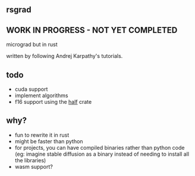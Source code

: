 ## rsgrad

## WORK IN PROGRESS - NOT YET COMPLETED

micrograd but in rust

written by following Andrej Karpathy's tutorials.

## todo

- cuda support
- implement algorithms
- f16 support using the [half](https://github.com/starkat99/half-rs) crate

## why?

- fun to rewrite it in rust
- might be faster than python
- for projects, you can have compiled binaries rather than python code (eg: imagine stable diffusion as a binary instead of needing to install all the libraries)
- wasm support?
